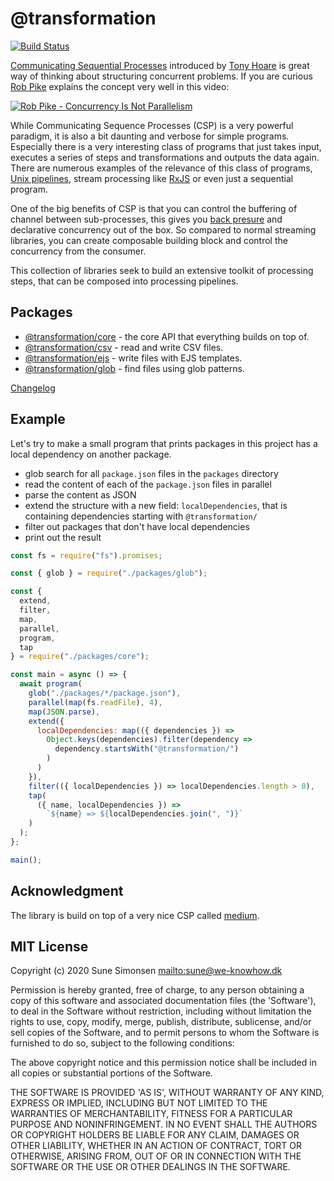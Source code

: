 # @transformation

[![Build Status](https://travis-ci.org/sunesimonsen/transformation.svg?branch=master)](https://travis-ci.org/sunesimonsen/transformation)

[Communicating Sequential
Processes](https://dl.acm.org/doi/pdf/10.1145/359576.359585) introduced by [Tony
Hoare](https://en.wikipedia.org/wiki/Tony_Hoare) is great way of thinking about
structuring concurrent problems. If you are curious [Rob
Pike](https://en.wikipedia.org/wiki/Rob_Pike) explains the concept very well in
this video:

[![Rob Pike - Concurrency Is Not Parallelism](https://i.ytimg.com/vi/cN_DpYBzKso/hqdefault.jpg)](https://www.youtube.com/watch?v=cN_DpYBzKso)

While Communicating Sequence Processes (CSP) is a very powerful paradigm, it is
also a bit daunting and verbose for simple programs. Especially there is a very
interesting class of programs that just takes input, executes a series of steps
and transformations and outputs the data again. There are numerous examples of
the relevance of this class of programs, [Unix
pipelines](<https://en.wikipedia.org/wiki/Pipeline_(Unix)>), stream processing
like [RxJS](https://rxjs-dev.firebaseapp.com/) or even just a sequential
program.

One of the big benefits of CSP is that you can control the buffering of channel
between sub-processes, this gives you [back
presure](https://en.wikipedia.org/wiki/Back_pressure) and declarative
concurrency out of the box. So compared to normal streaming libraries, you can
create composable building block and control the concurrency from the consumer.

This collection of libraries seek to build an extensive toolkit of processing
steps, that can be composed into processing pipelines.

## Packages

- [@transformation/core](./packages/core/Readme.md) - the core API that everything builds on top of.
- [@transformation/csv](./packages/csv/Readme.md) - read and write CSV files.
- [@transformation/ejs](./packages/ejs/Readme.md) - write files with EJS templates.
- [@transformation/glob](./packages/glob/Readme.md) - find files using glob patterns.

[Changelog](./CHANGELOG.md)

## Example

Let's try to make a small program that prints packages in this project has a
local dependency on another package.

- glob search for all `package.json` files in the `packages` directory
- read the content of each of the `package.json` files in parallel
- parse the content as JSON
- extend the structure with a new field: `localDependencies`, that is containing
  dependencies starting with `@transformation/`
- filter out packages that don't have local dependencies
- print out the result

```js
const fs = require("fs").promises;

const { glob } = require("./packages/glob");

const {
  extend,
  filter,
  map,
  parallel,
  program,
  tap
} = require("./packages/core");

const main = async () => {
  await program(
    glob("./packages/*/package.json"),
    parallel(map(fs.readFile), 4),
    map(JSON.parse),
    extend({
      localDependencies: map(({ dependencies }) =>
        Object.keys(dependencies).filter(dependency =>
          dependency.startsWith("@transformation/")
        )
      )
    }),
    filter(({ localDependencies }) => localDependencies.length > 0),
    tap(
      ({ name, localDependencies }) =>
        `${name} => ${localDependencies.join(", ")}`
    )
  );
};

main();
```

## Acknowledgment

The library is build on top of a very nice CSP called [medium](https://www.npmjs.com/package/medium).

## MIT License

Copyright (c) 2020 Sune Simonsen <mailto:sune@we-knowhow.dk>

Permission is hereby granted, free of charge, to any person obtaining
a copy of this software and associated documentation files (the
'Software'), to deal in the Software without restriction, including
without limitation the rights to use, copy, modify, merge, publish,
distribute, sublicense, and/or sell copies of the Software, and to
permit persons to whom the Software is furnished to do so, subject to
the following conditions:

The above copyright notice and this permission notice shall be
included in all copies or substantial portions of the Software.

THE SOFTWARE IS PROVIDED 'AS IS', WITHOUT WARRANTY OF ANY KIND,
EXPRESS OR IMPLIED, INCLUDING BUT NOT LIMITED TO THE WARRANTIES OF
MERCHANTABILITY, FITNESS FOR A PARTICULAR PURPOSE AND
NONINFRINGEMENT. IN NO EVENT SHALL THE AUTHORS OR COPYRIGHT HOLDERS BE
LIABLE FOR ANY CLAIM, DAMAGES OR OTHER LIABILITY, WHETHER IN AN ACTION
OF CONTRACT, TORT OR OTHERWISE, ARISING FROM, OUT OF OR IN CONNECTION
WITH THE SOFTWARE OR THE USE OR OTHER DEALINGS IN THE SOFTWARE.
